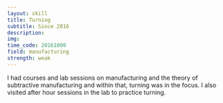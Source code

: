 ```yaml
---
layout: skill
title: Turning
subtitle: Since 2016
description: 
img: 
time_code: 20161000
field: manufacturing
strength: weak
---
```


I had courses and lab sessions on manufacturing and the theory of subtractive manufacturing and within that, turning was in the focus. I also visited after hour sessions in the lab to practice turning.